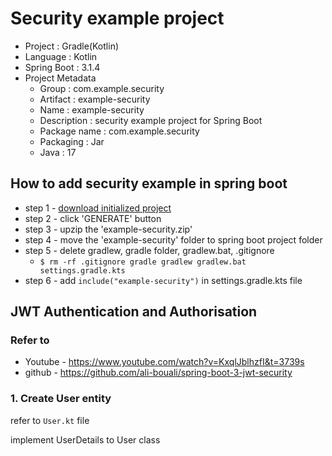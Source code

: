 # Security example project
* Project : Gradle(Kotlin)
* Language : Kotlin
* Spring Boot : 3.1.4
* Project Metadata
    - Group : com.example.security
    - Artifact : example-security
    - Name : example-security
    - Description : security example project for Spring Boot
    - Package name : com.example.security
    - Packaging : Jar
    - Java : 17

## How to add security example in spring boot
* step 1 - [download initialized project](https://start.spring.io/#!type=gradle-project-kotlin&language=kotlin&platformVersion=3.1.4&packaging=jar&jvmVersion=17&groupId=com.example.security&artifactId=example-security&name=example-security&description=Security%20example%20project%20for%20Spring%20Boot&packageName=com.example.security&dependencies=web,security,data-jpa,mariadb,lombok)
* step 2 - click 'GENERATE' button
* step 3 - upzip the 'example-security.zip'
* step 4 - move the 'example-security' folder to spring boot project folder
* step 5 - delete gradlew, gradle folder, gradlew.bat, .gitignore
    - <code>$ rm -rf .gitignore gradle gradlew gradlew.bat settings.gradle.kts</code>
* step 6 - add <code>include("example-security")</code> in settings.gradle.kts file

## JWT Authentication and Authorisation
### Refer to
* Youtube - https://www.youtube.com/watch?v=KxqlJblhzfI&t=3739s
* github - https://github.com/ali-bouali/spring-boot-3-jwt-security

### 1. Create User entity 
refer to `User.kt` file

implement UserDetails to User class

